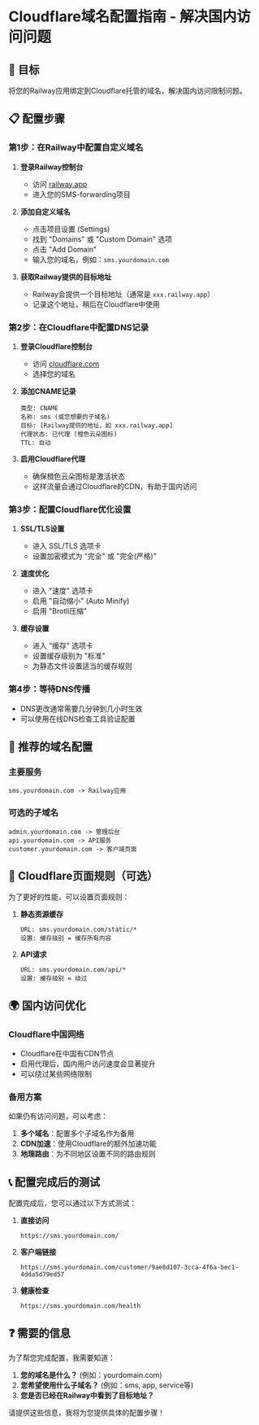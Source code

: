 # Cloudflare域名配置指南 - 解决国内访问问题

## 🎯 目标
将您的Railway应用绑定到Cloudflare托管的域名，解决国内访问限制问题。

## 📋 配置步骤

### 第1步：在Railway中配置自定义域名

1. **登录Railway控制台**
   - 访问 [railway.app](https://railway.app)
   - 进入您的SMS-forwarding项目

2. **添加自定义域名**
   - 点击项目设置 (Settings)
   - 找到 "Domains" 或 "Custom Domain" 选项
   - 点击 "Add Domain"
   - 输入您的域名，例如：`sms.yourdomain.com`

3. **获取Railway提供的目标地址**
   - Railway会提供一个目标地址（通常是 `xxx.railway.app`）
   - 记录这个地址，稍后在Cloudflare中使用

### 第2步：在Cloudflare中配置DNS记录

1. **登录Cloudflare控制台**
   - 访问 [cloudflare.com](https://cloudflare.com)
   - 选择您的域名

2. **添加CNAME记录**
   ```
   类型: CNAME
   名称: sms (或您想要的子域名)
   目标: [Railway提供的地址，如 xxx.railway.app]
   代理状态: 已代理 (橙色云朵图标)
   TTL: 自动
   ```

3. **启用Cloudflare代理**
   - 确保橙色云朵图标是激活状态
   - 这样流量会通过Cloudflare的CDN，有助于国内访问

### 第3步：配置Cloudflare优化设置

1. **SSL/TLS设置**
   - 进入 SSL/TLS 选项卡
   - 设置加密模式为 "完全" 或 "完全(严格)"

2. **速度优化**
   - 进入 "速度" 选项卡
   - 启用 "自动缩小" (Auto Minify)
   - 启用 "Brotli压缩"

3. **缓存设置**
   - 进入 "缓存" 选项卡
   - 设置缓存级别为 "标准"
   - 为静态文件设置适当的缓存规则

### 第4步：等待DNS传播

- DNS更改通常需要几分钟到几小时生效
- 可以使用在线DNS检查工具验证配置

## 🚀 推荐的域名配置

### 主要服务
```
sms.yourdomain.com -> Railway应用
```

### 可选的子域名
```
admin.yourdomain.com -> 管理后台
api.yourdomain.com -> API服务
customer.yourdomain.com -> 客户端页面
```

## 🔧 Cloudflare页面规则（可选）

为了更好的性能，可以设置页面规则：

1. **静态资源缓存**
   ```
   URL: sms.yourdomain.com/static/*
   设置: 缓存级别 = 缓存所有内容
   ```

2. **API请求**
   ```
   URL: sms.yourdomain.com/api/*
   设置: 缓存级别 = 绕过
   ```

## 🌍 国内访问优化

### Cloudflare中国网络
- Cloudflare在中国有CDN节点
- 启用代理后，国内用户访问速度会显著提升
- 可以绕过某些网络限制

### 备用方案
如果仍有访问问题，可以考虑：
1. **多个域名**：配置多个子域名作为备用
2. **CDN加速**：使用Cloudflare的额外加速功能
3. **地理路由**：为不同地区设置不同的路由规则

## 📞 配置完成后的测试

配置完成后，您可以通过以下方式测试：

1. **直接访问**
   ```
   https://sms.yourdomain.com/
   ```

2. **客户端链接**
   ```
   https://sms.yourdomain.com/customer/9ae8d107-3cca-4f6a-bec1-4dda5d79ed57
   ```

3. **健康检查**
   ```
   https://sms.yourdomain.com/health
   ```

## ❓ 需要的信息

为了帮您完成配置，我需要知道：
1. **您的域名是什么？** (例如：yourdomain.com)
2. **您希望使用什么子域名？** (例如：sms, app, service等)
3. **您是否已经在Railway中看到了目标地址？**

请提供这些信息，我将为您提供具体的配置步骤！
